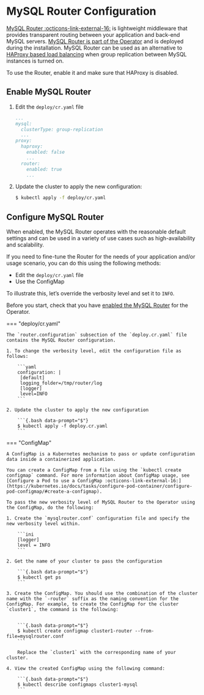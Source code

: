 # MySQL Router Configuration

[MySQL Router :octicons-link-external-16:](https://dev.mysql.com/doc/mysql-router/8.0/en/) is lightweight middleware that provides transparent routing between your application and back-end MySQL servers. [MySQL Router is part of the Operator](architecture.md#design-overview) and is deployed during the installation. MySQL Router can be used as an alternative to [HAProxy based load balancing](haproxy-conf.md) when group replication between MySQL instances is turned on.

To use the Router, enable it and make sure that HAProxy is disabled. 

## Enable MySQL Router 

1. Edit the `deploy/cr.yaml` file

    ```yaml
    ...
    mysql:
      clusterType: group-replication
      ...
    proxy:
      haproxy:
        enabled: false
        ...
      router:
        enabled: true
        ...
    ```

2. Update the cluster to apply the new configuration:

    ```{.bash data-prompt="$"}
    $ kubectl apply -f deploy/cr.yaml
    ```

## Configure MySQL Router 

When enabled, the MySQL Router operates with the reasonable default settings and can be used in a variety of use cases such as high-availability and scalability.

If you need to fine-tune the Router for the needs of your application and/or usage scenario, you can do this using the following methods:

- Edit the `deploy/cr.yaml` file
- Use the ConfigMap

To illustrate this, let’s override the verbosity level and set it to `INFO`.

Before you start, check that you have [enabled the MySQL Router](#enable-mysql-router) for the Operator. 

=== "deploy/cr.yaml"
    
    The `router.configuration` subsection of the `deploy.cr.yaml` file contains the MySQL Router configuration. 

    1. To change the verbosity level, edit the configuration file as follows:

        ```yaml
        configuration: |
         [default]
         logging_folder=/tmp/router/log
         [logger]
         level=INFO
        ```

    2. Update the cluster to apply the new configuration

        ```{.bash data-prompt="$"}
        $ kubectl apply -f deploy.cr.yaml
        ```

=== "ConfigMap"

    A ConfigMap is a Kubernetes mechanism to pass or update configuration data inside a containerized application. 

    You can create a ConfigMap from a file using the `kubectl create configmap` command. For more information about ConfigMap usage, see [Configure a Pod to use a ConfigMap :octicons-link-external-16:](https://kubernetes.io/docs/tasks/configure-pod-container/configure-pod-configmap/#create-a-configmap).

    To pass the new verbosity level of MySQL Router to the Operator using the ConfigMap, do the following:

    1. Create the `mysqlrouter.conf` configuration file and specify the new verbosity level within. 

        ```ini
        [logger]
        level = INFO
        ```

    2. Get the name of your cluster to pass the configuration

        ```{.bash data-prompt="$"}
        $ kubectl get ps
        ```

    3. Create the ConfigMap. You should use the combination of the cluster name with the `-router` suffix as the naming convention for the ConfigMap. For example, to create the ConfigMap for the cluster `cluster1`, the command is the following:


        ```{.bash data-prompt="$"}
        $ kubectl create configmap cluster1-router --from-file=mysqlrouter.conf
        ```
        
        Replace the `cluster1` with the corresponding name of your cluster.

    4. View the created ConfigMap using the following command:

        ```{.bash data-prompt="$"}
        $ kubectl describe configmaps cluster1-mysql
        ```

 
